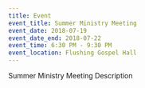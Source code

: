```yaml
---
title: Event
event_title: Summer Ministry Meeting
event_date: 2018-07-19
event_date_end: 2018-07-22
event_time: 6:30 PM - 9:30 PM
event_location: Flushing Gospel Hall
---
```

Summer Ministry Meeting Description
